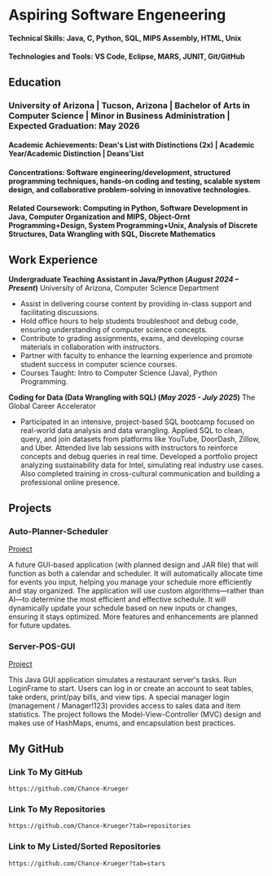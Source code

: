# Aspiring Software Engeneering

#### Technical Skills: Java, C, Python, SQL, MIPS Assembly, HTML, Unix 

#### Technologies and Tools: VS Code, Eclipse, MARS, JUNIT, Git/GitHub 

## Education 

### University of Arizona | Tucson, Arizona | Bachelor of Arts in Computer Science | Minor in Business Administration | Expected Graduation: May 2026

#### Academic Achievements: Dean's List with Distinctions (2x) | Academic Year/Academic Distinction | Deans’List

#### Concentrations:  Software engineering/development, structured programming techniques, hands-on coding and testing, scalable system design, and collaborative problem-solving in innovative technologies.

#### Related Coursework: Computing in Python, Software Development in Java, Computer Organization and MIPS, Object-Ornt Programming+Design, System Programming+Unix, Analysis of Discrete Structures, Data Wrangling with SQL, Discrete Mathematics

## Work Experience

**Undergraduate Teaching Assistant in Java/Python (_August 2024 – Present_)**
University of Arizona, Computer Science Department
- Assist in delivering course content by providing in-class support and facilitating discussions.
- Hold office hours to help students troubleshoot and debug code, ensuring understanding of computer science concepts.
- Contribute to grading assignments, exams, and developing course materials in collaboration with instructors.
- Partner with faculty to enhance the learning experience and promote student success in computer science courses.
- Courses Taught: Intro to Computer Science (Java), Python Programming.

**Coding for Data (Data Wrangling with SQL) (_May 2025 - July 2025_)**
The Global Career Accelerator
- Participated in an intensive, project-based SQL bootcamp focused on real-world data analysis and data wrangling. Applied SQL to clean, query, and join datasets from platforms like YouTube, DoorDash, Zillow, and Uber. Attended live lab sessions with instructors to reinforce concepts and debug queries in real time. Developed a portfolio project analyzing sustainability data for Intel, simulating real industry use cases. Also completed training in cross-cultural communication and building a professional online presence.


## Projects
### Auto-Planner-Scheduler
[Project](https://github.com/Chance-Krueger/Auto-Planner-Scheduler)

A future GUI-based application (with planned design and JAR file) that will function as both a calendar and scheduler. It will automatically allocate time for events you input, helping you manage your schedule more efficiently and stay organized. The application will use custom algorithms—rather than AI—to determine the most efficient and effective schedule. It will dynamically update your schedule based on new inputs or changes, ensuring it stays optimized. More features and enhancements are planned for future updates.

### Server-POS-GUI
[Project](https://github.com/Chance-Krueger/Server-POS-GUI)

This Java GUI application simulates a restaurant server's tasks. Run LoginFrame to start. Users can log in or create an account to seat tables, take orders, print/pay bills, and view tips. A special manager login (management / Manager!123) provides access to sales data and item statistics. The project follows the Model-View-Controller (MVC) design and makes use of HashMaps, enums, and encapsulation best practices.


## My GitHub

### Link To My GitHub
    https://github.com/Chance-Krueger

### Link To My Repositories
    https://github.com/Chance-Krueger?tab=repositories

### Link to My Listed/Sorted Repositories
    https://github.com/Chance-Krueger?tab=stars




